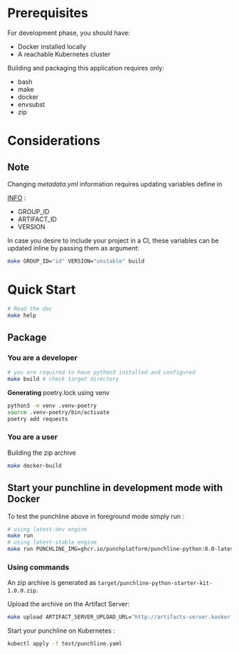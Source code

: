 # Prerequisites

For development phase, you should have:

- Docker installed locally
- A reachable Kubernetes cluster

Building and packaging this application requires only:

- bash
- make
- docker
- envsubst
- zip

# Considerations

## Note

Changing *metadata.yml* information requires updating variables define in

[INFO](./INFO) :

- GROUP_ID
- ARTIFACT_ID
- VERSION

In case you desire to include your project in a CI, these variables can be updated inline by passing them as argument:

```sh
make GROUP_ID="id" VERSION="unstable" build
```

# Quick Start

```sh
# Read the doc
make help
```

## Package

### You are a developer

```sh
# you are required to have python3 installed and configured
make build # check target directory
```

**Generating** poetry.lock using venv

```sh
python3 -m venv .venv-poetry
source .venv-poetry/bin/activate
poetry add requests
```

### You are a user

Building the zip archive

```sh
make docker-build
```

## Start your punchline in development mode with Docker

To test the punchline above in foreground mode simply run :

```sh
# using latest-dev engine
make run
# using latest-stable engine
make run PUNCHLINE_IMG=ghcr.io/punchplatform/punchline-python:8.0-latest
```

### Using commands

An zip archive is generated as `target/punchline-python-starter-kit-1.0.0.zip`.

Upload the archive on the Artifact Server:

```sh
make upload ARTIFACT_SERVER_UPLOAD_URL="http://artifacts-server.kooker:4245/v1/artifacts/upload"
```

Start your punchline on Kubernetes :
```sh
kubectl apply -f test/punchline.yaml
```
